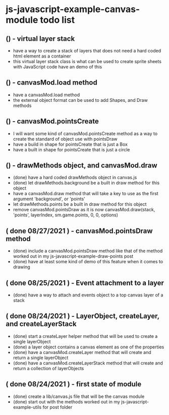 # js-javascript-example-canvas-module todo list

## () - virtual layer stack
* have a way to create a stack of layers that does not need a hard coded html element as a container
* this virtual layer stack class is what can be used to create sprite sheets with JavaScript code have an demo of this

## () - canvasMod.load method
* have a canvasMod.load method
* the external object format can be used to add Shapes, and Draw methods

## () - canvasMod.pointsCreate
* I will want some kind of canvasMod.pointsCreate method as a way to create the standard of object use with pointsDraw
* have a build in shape for pointsCreate that is just a Box
* have a built in shape for pointsCreate that is just a circle

## () - drawMethods object, and canvasMod.draw
* (done) have a hard coded drawMethods object in canvas.js
* (done) let drawMethods.background be a built in draw method for this object
* have a canvasMod.draw method that will take a key to use as the first argument 'background', or 'points'
* let drawMethods.points be a built in draw method for this object
* remove canvasMod.pointsDraw as it is now canvasMod.draw(stack, 'points', layerIndex, sm.game.points, 0, 0, options)

## ( done 08/27/2021 ) - canvasMod.pointsDraw method
* (done) include a canvasMod.pointsDraw method like that of the method worked out in my js-javascript-example-draw-points post
* (done) have at least some kind of demo of this feature when it comes to drawing

## ( done 08/25/2021 ) - Event attachment to a layer
* (done) have a way to attach and events object to a top canvas layer of a stack

## ( done 08/24/2021 ) - LayerObject, createLayer, and createLayerStack
* (done) start a createLayer helper method that will be used to create a single layerObject
* (done) a layer object contains a canvas element as one of the properties
* (done) have a canvasMod.createLayer method that will create and return a single layerObject
* (done) have a canvasMod.createLayerStack method that will create and return a collection of layerObjects

## ( done 08/24/2021 ) - first state of module
* (done) create a lib/canvas.js file that will be the canvas module
* (done) start out with the methods worked out in my js-javascript-example-utils for post folder
